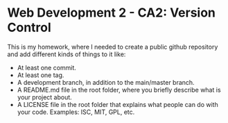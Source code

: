 # Web Development 2 - CA2: Version Control
This is my homework, where I needed to create a public github repository and add different kinds of things to it like:
- At least one commit.
- At least one tag.
- A development branch, in addition to the main/master branch.
- A README.md file in the root folder, where you briefly describe what is your project about.
- A LICENSE file in the root folder that explains what people can do with your code. Examples: ISC, MIT, GPL, etc.
